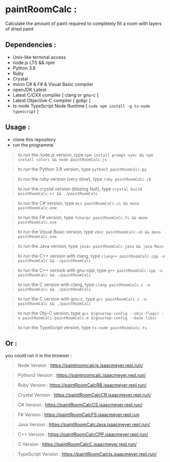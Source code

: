 # paintRoomCalc :
Calculate the amount of paint required to completely fill a room with layers of dried paint

## Dependencies :
* Unix-like terminal access
* node.js LTS && npm
* Python 3.8
* Ruby
* Crystal
* mono C# & F# & Visual Basic compiler
* openJDK Latest
* Latest C/CXX compiler [ clang or gnu-c ]
* Latest Objective-C compiler [ gobjc ]
* ts-node TypeScript Node Runtime [ `sudo npm install -g ts-node typescript` ]

## Usage :
* clone this repository
* run the programme

> to run the node.js version, type `npm install prompt-sync && npm install colors && node paintRoomCalc.js`

> to run the Python 3.8 version, type `python3 paintRoomCalc.py`

> to run the ruby version (very slow), type `ruby paintRoomCalc.rb`

> to run the crystal version (blazing fast), type `crystal build paintRoomCalc.cr && ./paintRoomCalc`

> to run the C# version, type `mcs paintRoomCalc.cs && mono paintRoomCalc.exe`

> to run the F# version, type `fsharpc paintRoomCalc.fs && mono paintRoomCalc.exe`

> to run the Visual Basic version, type `vbnc paintRoomCalc.vb && mono paintRoomCalc.exe`

> to run the Java version, type `javac paintRoomCalc.java && java Main`

> to run the C++ version with clang, type `clang++ paintRoomCalc.cpp -o paintRoomCalc && ./paintRoomCalc`

> to run the C++ versiob with gnu-cpp, type `g++ paintRoomCalc.cpp -o paintRoomCalc && ./paintRoomCalc`

> to run the C version with clang, type `clang paintRoomCalc.c -o paintRoomCalc && ./paintRoomCalc`

> to run the C version with gnu-c, type `gcc paintRoomCalc.c -o paintRoomCalc && ./paintRoomCalc`

> to run the Obj-C version, type `gcc $(gnustep-config --objc-flags) -o paintRoomCalc paintRoomCalc.m $(gnustep-config --base-libs)`

> to run the TypeScript version, type `ts-node paintRoomCalc.ts`

## Or :
you could run it in the browser :
> Node Version : https://paintroomcalcjs.isaacmeyer.repl.run/

> Python3 Version : https://paintroomcalc.isaacmeyer.repl.run/

> Ruby Version : https://paintRoomCalcRB.isaacmeyer.repl.run/

> Crystal Version : https://paintRoomCalcCR.isaacmeyer.repl.run/

> C# Version : https://paintRoomCalcCS.isaacmeyer.repl.run/

> F# Version : https://paintRoomCalcFS.isaacmeyer.repl.run

> Java Version : https://paintRoomCalcJava.isaacmeyer.repl.run/

> C++ Version : https://paintRoomCalcCPP.isaacmeyer.repl.run/

> C Version : https://paintRoomCalcC.isaacmeyer.repl.run/

> TypeScript Version : https://paintRoomCalcts.isaacmeyer.repl.run/

